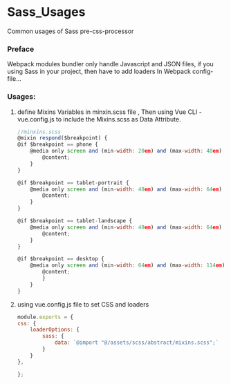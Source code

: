 # Sass_Usages
Common usages of Sass pre-css-processor


### Preface
Webpack modules bundler only handle Javascript and JSON files, if you using Sass in your project, then have to add loaders In Webpack config-file...  

### Usages:
1. define Mixins Variables in minxin.scss file , Then using Vue CLI - vue.config.js to include the Mixins.scss as Data Attribute.  
    ```javascript
    //minxins.scss
    @mixin respond($breakpoint) {
    @if $breakpoint == phone {
        @media only screen and (min-width: 20em) and (max-width: 48em) {
            @content;
        }
    }

    @if $breakpoint == tablet-portrait {
        @media only screen and (min-width: 48em) and (max-width: 64em) and (orientation: portrait) {
            @content;
        }
    }

    @if $breakpoint == tablet-landscape {
        @media only screen and (min-width: 48em) and (max-width: 64em) {
            @content;
        }
    }

    @if $breakpoint == desktop {
        @media only screen and (min-width: 64em) and (max-width: 114em) {
            @content;
            }
        }
    }
    ```
2. using vue.config.js file to set CSS and loaders
    ```javascript
    module.exports = {
    css: {
        loaderOptions: {
            sass: {
                data: `@import "@/assets/scss/abstract/mixins.scss";`
            }
        }
    },
   
    };

    ```
